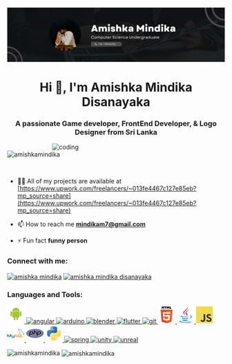 ![logo](https://github.com/AmishkaMindika/git-hub-profile-banner/blob/main/git%20hub%20banner%201.png)
<h1 align="center">Hi 👋, I'm Amishka Mindika Disanayaka</h1>
<h3 align="center">A passionate Game developer, FrontEnd Developer, & Logo Designer from Sri Lanka </h3>
<img align="right" alt="coding" width="400" src="https://www.google.com/url?sa=i&url=https%3A%2F%2Fgithub.com%2FSumitwarrior7&psig=AOvVaw02nzY2Xx0Q580ktgqihEwD&ust=1737987935117000&source=images&cd=vfe&opi=89978449&ved=0CBMQjRxqFwoTCICMv_3Lk4sDFQAAAAAdAAAAABAE">

<p align="left"> <img src="https://komarev.com/ghpvc/?username=amishkamindika&label=Profile%20views&color=0e75b6&style=flat" alt="amishkamindika" /> </p>

<p align="left"> <a href="https://twitter.com/" target="blank"><img src="https://img.shields.io/twitter/follow/?logo=twitter&style=for-the-badge" alt="" /></a> </p>


- 👨‍💻 All of my projects are available at [https://www.upwork.com/freelancers/~013fe4467c127e85eb?mp_source=share](https://www.upwork.com/freelancers/~013fe4467c127e85eb?mp_source=share)

- 📫 How to reach me **mindikam7@gmail.com**

- ⚡ Fun fact **funny person**

<h3 align="left">Connect with me:</h3>
<p align="left">
<a href="https://linkedin.com/in/amishka mindika" target="blank"><img align="center" src="https://raw.githubusercontent.com/rahuldkjain/github-profile-readme-generator/master/src/images/icons/Social/linked-in-alt.svg" alt="amishka mindika" height="30" width="40" /></a>
<a href="https://fb.com/amishka mindika disanayaka" target="blank"><img align="center" src="https://raw.githubusercontent.com/rahuldkjain/github-profile-readme-generator/master/src/images/icons/Social/facebook.svg" alt="amishka mindika disanayaka" height="30" width="40" /></a>
</p>

<h3 align="left">Languages and Tools:</h3>
<p align="left"> <a href="https://developer.android.com" target="_blank" rel="noreferrer"> <img src="https://raw.githubusercontent.com/devicons/devicon/master/icons/android/android-original-wordmark.svg" alt="android" width="40" height="40"/> </a> <a href="https://angular.io" target="_blank" rel="noreferrer"> <img src="https://angular.io/assets/images/logos/angular/angular.svg" alt="angular" width="40" height="40"/> </a> <a href="https://www.arduino.cc/" target="_blank" rel="noreferrer"> <img src="https://cdn.worldvectorlogo.com/logos/arduino-1.svg" alt="arduino" width="40" height="40"/> </a> <a href="https://www.blender.org/" target="_blank" rel="noreferrer"> <img src="https://download.blender.org/branding/community/blender_community_badge_white.svg" alt="blender" width="40" height="40"/> </a> <a href="https://flutter.dev" target="_blank" rel="noreferrer"> <img src="https://www.vectorlogo.zone/logos/flutterio/flutterio-icon.svg" alt="flutter" width="40" height="40"/> </a> <a href="https://git-scm.com/" target="_blank" rel="noreferrer"> <img src="https://www.vectorlogo.zone/logos/git-scm/git-scm-icon.svg" alt="git" width="40" height="40"/> </a> <a href="https://www.w3.org/html/" target="_blank" rel="noreferrer"> <img src="https://raw.githubusercontent.com/devicons/devicon/master/icons/html5/html5-original-wordmark.svg" alt="html5" width="40" height="40"/> </a> <a href="https://www.java.com" target="_blank" rel="noreferrer"> <img src="https://raw.githubusercontent.com/devicons/devicon/master/icons/java/java-original.svg" alt="java" width="40" height="40"/> </a> <a href="https://developer.mozilla.org/en-US/docs/Web/JavaScript" target="_blank" rel="noreferrer"> <img src="https://raw.githubusercontent.com/devicons/devicon/master/icons/javascript/javascript-original.svg" alt="javascript" width="40" height="40"/> </a> <a href="https://www.mysql.com/" target="_blank" rel="noreferrer"> <img src="https://raw.githubusercontent.com/devicons/devicon/master/icons/mysql/mysql-original-wordmark.svg" alt="mysql" width="40" height="40"/> </a> <a href="https://www.php.net" target="_blank" rel="noreferrer"> <img src="https://raw.githubusercontent.com/devicons/devicon/master/icons/php/php-original.svg" alt="php" width="40" height="40"/> </a> <a href="https://www.python.org" target="_blank" rel="noreferrer"> <img src="https://raw.githubusercontent.com/devicons/devicon/master/icons/python/python-original.svg" alt="python" width="40" height="40"/> </a> <a href="https://spring.io/" target="_blank" rel="noreferrer"> <img src="https://www.vectorlogo.zone/logos/springio/springio-icon.svg" alt="spring" width="40" height="40"/> </a> <a href="https://unity.com/" target="_blank" rel="noreferrer"> <img src="https://www.vectorlogo.zone/logos/unity3d/unity3d-icon.svg" alt="unity" width="40" height="40"/> </a> <a href="https://unrealengine.com/" target="_blank" rel="noreferrer"> <img src="https://raw.githubusercontent.com/kenangundogan/fontisto/036b7eca71aab1bef8e6a0518f7329f13ed62f6b/icons/svg/brand/unreal-engine.svg" alt="unreal" width="40" height="40"/> </a> </p>



 
<p><img align="left" src="https://github-readme-stats.vercel.app/api/top-langs?username=amishkamindika&show_icons=true&locale=en&layout=compact" alt="amishkamindika" /></p>

<p>&nbsp;<img align="center" src="https://github-readme-stats.vercel.app/api?username=amishkamindika&show_icons=true&locale=en" alt="amishkamindika" /></p>
